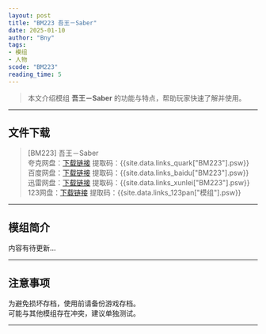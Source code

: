 ```yaml
---
layout: post
title: "BM223 吾王－Saber"
date: 2025-01-10
author: "Bny"
tags: 
- 模组
- 人物
scode: "BM223"
reading_time: 5
---
```


> 本文介绍模组 **吾王－Saber** 的功能与特点，帮助玩家快速了解并使用。

---

## 文件下载

> [BM223] 吾王－Saber  
夸克网盘：[下载链接]({{site.data.links_quark["BM223"].url}}) 提取码：{{site.data.links_quark["BM223"].psw}}  
百度网盘：[下载链接]({{site.data.links_baidu["BM223"].url}}) 提取码：{{site.data.links_baidu["BM223"].psw}}  
迅雷网盘：[下载链接]({{site.data.links_xunlei["BM223"].url}}) 提取码：{{site.data.links_xunlei["BM223"].psw}}  
123网盘：[下载链接]({{site.data.links_123pan["模组"].url}}) 提取码：{{site.data.links_123pan["模组"].psw}}  

---

## 模组简介

>  
内容有待更新...  

---

## 注意事项

>  
为避免损坏存档，使用前请备份游戏存档。  
可能与其他模组存在冲突，建议单独测试。  

---

